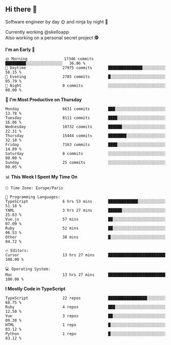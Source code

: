 ## Hi there 👋

Software engineer by day 🌞 and ninja by night 🌝

Currently working @skelloapp <br>
Also working on a personal secret project 🕵️

<!--START_SECTION:waka-->
**I'm an Early 🐤** 

```text
🌞 Morning                17346 commits       █████████░░░░░░░░░░░░░░░░   36.06 % 
🌆 Daytime                27975 commits       ███████████████░░░░░░░░░░   58.15 % 
🌃 Evening                2785 commits        █░░░░░░░░░░░░░░░░░░░░░░░░   05.79 % 
🌙 Night                  0 commits           ░░░░░░░░░░░░░░░░░░░░░░░░░   00.00 % 
```
📅 **I'm Most Productive on Thursday** 

```text
Monday                   6631 commits        ███░░░░░░░░░░░░░░░░░░░░░░   13.78 % 
Tuesday                  8111 commits        ████░░░░░░░░░░░░░░░░░░░░░   16.86 % 
Wednesday                10732 commits       ██████░░░░░░░░░░░░░░░░░░░   22.31 % 
Thursday                 15444 commits       ████████░░░░░░░░░░░░░░░░░   32.10 % 
Friday                   7163 commits        ████░░░░░░░░░░░░░░░░░░░░░   14.89 % 
Saturday                 0 commits           ░░░░░░░░░░░░░░░░░░░░░░░░░   00.00 % 
Sunday                   25 commits          ░░░░░░░░░░░░░░░░░░░░░░░░░   00.05 % 
```


📊 **This Week I Spent My Time On** 

```text
🕑︎ Time Zone: Europe/Paris

💬 Programming Languages: 
TypeScript               6 hrs 53 mins       █████████████░░░░░░░░░░░░   51.18 % 
YAML                     3 hrs 27 mins       ██████░░░░░░░░░░░░░░░░░░░   25.63 % 
Vue.js                   57 mins             ██░░░░░░░░░░░░░░░░░░░░░░░   07.09 % 
Ruby                     52 mins             ██░░░░░░░░░░░░░░░░░░░░░░░   06.53 % 
Other                    38 mins             █░░░░░░░░░░░░░░░░░░░░░░░░   04.72 % 

🔥 Editors: 
Cursor                   13 hrs 27 mins      █████████████████████████   100.00 % 

💻 Operating System: 
Mac                      13 hrs 27 mins      █████████████████████████   100.00 % 
```

**I Mostly Code in TypeScript** 

```text
TypeScript               22 repos            █████████████████░░░░░░░░   68.75 % 
Ruby                     4 repos             ███░░░░░░░░░░░░░░░░░░░░░░   12.50 % 
Vue                      3 repos             ██░░░░░░░░░░░░░░░░░░░░░░░   09.38 % 
HTML                     1 repo              █░░░░░░░░░░░░░░░░░░░░░░░░   03.12 % 
Python                   1 repo              █░░░░░░░░░░░░░░░░░░░░░░░░   03.12 % 
```




<!--END_SECTION:waka-->

<!--
**antoinelncl/antoinelncl** is a ✨ _special_ ✨ repository because its `README.md` (this file) appears on your GitHub profile.

Here are some ideas to get you started:

- 🔭 I’m currently working on ...
- 🌱 I’m currently learning ...
- 👯 I’m looking to collaborate on ...
- 🤔 I’m looking for help with ...
- 💬 Ask me about ...
- 📫 How to reach me: ...
- 😄 Pronouns: ...
- ⚡ Fun fact: ...
-->
